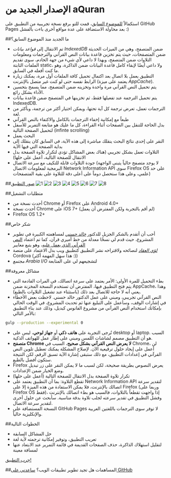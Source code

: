 الإصدار الجديد من aQuran
=========================
استكمالاً [للموضوع السابق](https://arabia.io/webdev/5902-مشروع-تطبيق-للقرآن-الكريم-للهواتف-الذكية-مبني-بلغات-الويب)، قمت للتو برفع نسخة تجريبية من التطبيق على GitHub Pages بعد محاولة الاستضافة على عدة مواقع أخرى باءت بالفشل :)

##ما الجديد منذ الموضوع السابق؟
  * تم الانتقال إلى *قواعد بيانات IndexedDB* ضمن المتصفح، وهي من الميزات الحديثة ضمن المتصفحات، حيث يتم تخزين قاعدة بيانات النص القرآني والترجمات ومعلومات التلاوات ضمن المتصفح، وبهذا لا داعي لأي شيء من جهة الخادم، سوى تقديم الملفات الثابتة static، ولا داعي أيضًا لإبقاء كامل قاعدة البيانات ضمن الذاكرة، وهو ما كنت أفعله في السابق.
  * التطبيق يعمل بلا اتصال بعد اكتمال تحميل كافة الملفات أول مرة، يمكنك زيارة الرابط نفسه حتى لو كنت غير متصل بالإنترنت (يعتمد على ميزة *AppCache*).
  * يتم تحميل النص القرآني مرة واحدة وتخزينه ضمن المتصفح، مما يسمح بتحسين الأداء بشكل رائع.
  * يتم تحميل الترجمة عند تفعيلها فقط، ثم تخزينها في المتصفح ضمن قاعدة بيانات IndexedDB.
  * الترجمات تعمل، تعرض ترجمة كل آية تحتها، ويمكن اختيار أكثر من ترجمة، وبأكثر من لغة.
  * طبعاً مع إمكانية إخفاء الترجمات بالكامل والاكتفاء بالنص القرآني
  * بدل الحاجة للتنقل بين الصفحات أثناء القراءة، كل ما عليك هو متابعة التمرير للأسفل لتحميل الصفحة التالية (infinte scrolling)
  * البحث يعمل
  * النقر على إحدى نتائج البحث ينقلك مباشرة إلى هذه الآية، في السابق كان ينقلك إلى بداية الصفحة التي فيها الآية
  * التلاوات تعمل بشكل تجريبي (هناك بعض المشاكل تؤدي لتكرار تلاوة الصفحة بدل الانتقال للصفحة التالية، أعمل على حلها)
  * جودة التلاوات قابلة للتكيف مع سرعة الاتصال (لا يوجد متصفح حالياً يتبنى الواجهة البرمجية لمعلومات الاتصال Network Information API سوى Firefox OS على حد علمي، وعلى هذا ستحصل دوماً على أعلى دقة للتلاوة على بقية المتصفحات)

##[صور التطبيق](http://imgur.com/a/PvPEW)
![1](content/images/aquran-beta/1.png)
![2](content/images/aquran-beta/2.png)
![3](content/images/aquran-beta/3.png)
![4](content/images/aquran-beta/4.png)
![5](content/images/aquran-beta/5.png)
![6](content/images/aquran-beta/6.png)
![7](content/images/aquran-beta/7.png)
![8](content/images/aquran-beta/8.png)

##متطلبات التشغيل
  * أحدث نسخة من Chrome أو Firefox على Android 4.0+
  * أحدث نسخة Chrome على iOS 7+ (لم أقم بالتجربة ولكن المفترض أن يعمل)
  * Firefox OS 1.2+

##شكر خاص
  * أحب أن أتقدم بالشكر الجزيل للدكتور [*خالد حسني*](https://arabia.io/u/خالد-حسني) لمساهمته الكبيرة في تطوير المشروع، حيث قدم لي نسخًا معدلة من خط أميري قرآن، كما تم اعتماد [النص القرآني الذي يعمل عليه](https://bitbucket.org/khaledhosny/quran)، وهو يتبع معايير
  * [*لؤي العقاد*](https://arabia.io/u/louy) لنصائحه ولاقتراحه نشر التطبيق كتطبيق ويب بدل الاعتماد على منصة Cordova (هذا سهل المهمة أكثر :))
  * *مجتمع Arabia I/O* لتشجيعهم لي على المتابعة

##مشاكل معروفة
  * بطء التحميل للمرة الأولى: الأمر يعتمد على سرعة اتصالك، في المرات القادمة التي يتم فتح التطبيق فيها، المفترض أن تستخدم النسخة المخزنة ضمن AppCache، وهذا يعني أنه لا حاجة للاتصال بعد ذلك (باستثناء عند تشغيل التلاوات بالطبع).
  * النص القرآني تجريبي، ومبني على عمل الدكتور خالد حسني. لاحظت بعض الأخطاء في إشارات الوقف، وسأعمل على التبليغ عنها ثم تحديث المشروع، في الوقت الحالي بإمكانك استخدام النص القرآني من مشروع الفانوس كبديل، وذلك عند بناء التطبيق بالأمر التالي:

```bash
gulp --production --experimental 0
```

  * تُرجى التجربة على **هاتف ذكي** أو **جهاز لوحي**، ليس على desktop أو laptop. السبب هو أن التطبيق مصمم لشاشات اللمس ومبني على إطار عمل للهواتف الذكية.
  * **متصفح Chrome لا يعرض النص القرآني بشكل صحيح**، السبب في Chrome، لن أعمل على إيجاد حلول ترقيعية الآن. لإصلاح المشكلة يمكنك تعطيل تلوين النص القرآني في إعدادات التطبيق، مع ذلك ستبقى إشارة الآية تسبق الرقم، لكن النتيجة ستكون أفضل بالطبع.
  * Firefox يعرض النصوص بطريقة صحيحة، لكن لسبب ما لا يمكن النقر على زر تبديل وضع الخيار ضمن الإعدادات.
  * تكرار تلاوة الصفحة بدل الانتقال للصفحة التالية (أعمل على حلها)
  * تقطع التلاوة: بما أن التطبيق يعتمد على Network Information API لتقدير سرعة اتصالك بالإنترنت، فلا يمكن الاستفادة من هذه الميزة إلا على Firefox (وربما على Firefox OS فقط)، إذا واجهت تقطعاً بالتلاوات، فالسبب هو بطء اتصالك بالإنترنت وفشل التطبيق في تقدير سرعته لجلب تلاوة بدقة مناسبة. سأبحث عن حلول أخرى لتقدير سرعة الاتصال.
  * النسخة المستضافة على GitHub Pages لا توفر سوى الترجمات باللغتين العربية والإنكليزية حالياً.

##الخطوات التالية
  * حل المشاكل السابقة
  * تعريب التطبيق، وتوفير إمكانية ترجمته لأية لغة
  * لتقليل استهلاك الذاكرة، حذف الصفحات القديمة في قائمة التمرير عند الابتعاد عنها لمسافة معينة

[جرب التطبيق!](http://forabi.github.io/aQuran)

##المساهمات
هل تجيد تطوير تطبيقات الويب؟ [ساعدني على GitHub](https://github.com/forabi/aQuran)
